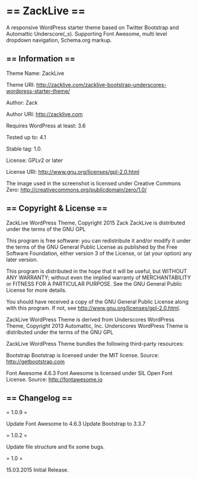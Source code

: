 == ZackLive ==
=========

A responsive WordPress starter theme based on Twitter Bootstrap and Automattic Underscore(_s). Supporting Font Awesome, multi level dropdown navigation, Schema.org markup.

== Information ==
-----------------

Theme Name: ZackLive

Theme URI: http://zacklive.com/zacklive-bootstrap-underscores-wordpress-starter-theme/

Author: Zack

Author URI: http://zacklive.com

Requires WordPress at least: 3.6

Tested up to: 4.1

Stable tag: 1.0.

License: GPLv2 or later

License URI: http://www.gnu.org/licenses/gpl-2.0.html

The image used in the screenshot is licensed under Creative Commons Zero: http://creativecommons.org/publicdomain/zero/1.0/

== Copyright & License ==
-------------

ZackLive WordPress Theme, Copyright 2015 Zack
ZackLive is distributed under the terms of the GNU GPL

This program is free software: you can redistribute it and/or modify
it under the terms of the GNU General Public License as published by
the Free Software Foundation, either version 3 of the License, or
(at your option) any later version.

This program is distributed in the hope that it will be useful,
but WITHOUT ANY WARRANTY; without even the implied warranty of
MERCHANTABILITY or FITNESS FOR A PARTICULAR PURPOSE.  See the
GNU General Public License for more details.

You should have received a copy of the GNU General Public License
along with this program.  If not, see http://www.gnu.org/licenses/gpl-2.0.html.

ZackLive WordPress Theme is derived from Underscores WordPress Theme, Copyright 2013 Automattic, Inc.
Underscores WordPress Theme is distributed under the terms of the GNU GPL

ZackLive WordPress Theme bundles the following third-party resources:

Bootstrap
Bootstrap is licensed under the MIT license.
Source: http://getbootstrap.com

Font Awesome 4.6.3
Font Awesome is licensed under SIL Open Font License.
Source: http://fontawesome.io

== Changelog ==
---------------
= 1.0.9 =

Update Font Awesome to 4.6.3
Update Bootstrap to 3.3.7

= 1.0.2 =

Update file structure and fix some bugs.

= 1.0 =

15.03.2015
Initial Release.
